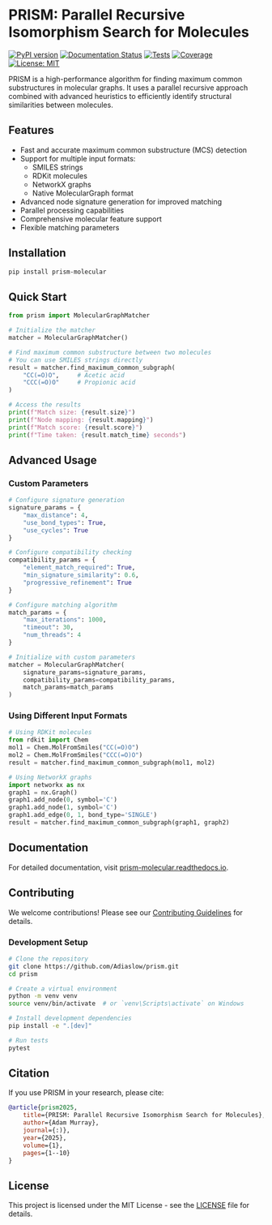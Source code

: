 # PRISM: Parallel Recursive Isomorphism Search for Molecules

[![PyPI version](https://badge.fury.io/py/prism-molecular.svg)](https://badge.fury.io/py/prism-molecular)
[![Documentation Status](https://readthedocs.org/projects/prism-molecular/badge/?version=latest)](https://prism-molecular.readthedocs.io/en/latest/?badge=latest)
[![Tests](https://github.com/Adiaslow/prism/workflows/Tests/badge.svg)](https://github.com/Adiaslow/prism/actions)
[![Coverage](https://codecov.io/gh/Adiaslow/prism/branch/main/graph/badge.svg)](https://codecov.io/gh/Adiaslow/prism)
[![License: MIT](https://img.shields.io/badge/License-MIT-yellow.svg)](https://opensource.org/licenses/MIT)

PRISM is a high-performance algorithm for finding maximum common substructures in molecular graphs. It uses a parallel recursive approach combined with advanced heuristics to efficiently identify structural similarities between molecules.

## Features

- Fast and accurate maximum common substructure (MCS) detection
- Support for multiple input formats:
  - SMILES strings
  - RDKit molecules
  - NetworkX graphs
  - Native MolecularGraph format
- Advanced node signature generation for improved matching
- Parallel processing capabilities
- Comprehensive molecular feature support
- Flexible matching parameters

## Installation

```bash
pip install prism-molecular
```

## Quick Start

```python
from prism import MolecularGraphMatcher

# Initialize the matcher
matcher = MolecularGraphMatcher()

# Find maximum common substructure between two molecules
# You can use SMILES strings directly
result = matcher.find_maximum_common_subgraph(
    "CC(=O)O",     # Acetic acid
    "CCC(=O)O"     # Propionic acid
)

# Access the results
print(f"Match size: {result.size}")
print(f"Node mapping: {result.mapping}")
print(f"Match score: {result.score}")
print(f"Time taken: {result.match_time} seconds")
```

## Advanced Usage

### Custom Parameters

```python
# Configure signature generation
signature_params = {
    "max_distance": 4,
    "use_bond_types": True,
    "use_cycles": True
}

# Configure compatibility checking
compatibility_params = {
    "element_match_required": True,
    "min_signature_similarity": 0.6,
    "progressive_refinement": True
}

# Configure matching algorithm
match_params = {
    "max_iterations": 1000,
    "timeout": 30,
    "num_threads": 4
}

# Initialize with custom parameters
matcher = MolecularGraphMatcher(
    signature_params=signature_params,
    compatibility_params=compatibility_params,
    match_params=match_params
)
```

### Using Different Input Formats

```python
# Using RDKit molecules
from rdkit import Chem
mol1 = Chem.MolFromSmiles("CC(=O)O")
mol2 = Chem.MolFromSmiles("CCC(=O)O")
result = matcher.find_maximum_common_subgraph(mol1, mol2)

# Using NetworkX graphs
import networkx as nx
graph1 = nx.Graph()
graph1.add_node(0, symbol='C')
graph1.add_node(1, symbol='C')
graph1.add_edge(0, 1, bond_type='SINGLE')
result = matcher.find_maximum_common_subgraph(graph1, graph2)
```

## Documentation

For detailed documentation, visit [prism-molecular.readthedocs.io](https://prism-molecular.readthedocs.io).

## Contributing

We welcome contributions! Please see our [Contributing Guidelines](CONTRIBUTING.md) for details.

### Development Setup

```bash
# Clone the repository
git clone https://github.com/Adiaslow/prism.git
cd prism

# Create a virtual environment
python -m venv venv
source venv/bin/activate  # or `venv\Scripts\activate` on Windows

# Install development dependencies
pip install -e ".[dev]"

# Run tests
pytest
```

## Citation

If you use PRISM in your research, please cite:

```bibtex
@article{prism2025,
    title={PRISM: Parallel Recursive Isomorphism Search for Molecules},
    author={Adam Murray},
    journal={:)},
    year={2025},
    volume={1},
    pages={1--10}
}
```

## License

This project is licensed under the MIT License - see the [LICENSE](LICENSE) file for details.
